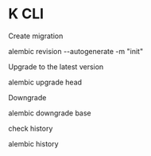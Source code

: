 # K CLI

Create migration

alembic revision --autogenerate -m "init"

Upgrade to the latest version

alembic upgrade head 

Downgrade

alembic downgrade base

check history

alembic history